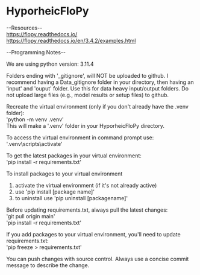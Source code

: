 # HyporheicFloPy

--Resources--
<br/> https://flopy.readthedocs.io/
<br/> https://flopy.readthedocs.io/en/3.4.2/examples.html

--Programming Notes--

We are using python version: 3.11.4

Folders ending with '_gitignore', will NOT be uploaded to github.  I recommend having a Data_gitignore folder in your directory, then having an 'input' and 'ouput' folder.  Use this for data heavy input/output folders.  Do not upload large files (e.g., model results or setup files) to github.

Recreate the virtual environment (only if you don't already have the .venv folder): 
<br/> 'python -m venv .venv'
<br/> This will make a '.venv' folder in your HyporheicFloPy directory.

To access the virtual environment in command prompt use: 
<br/> '.venv\scripts\activate'

To get the latest packages in your virtual environment: 
<br/> 'pip install -r requirements.txt'

To install packages to your virtual environment
1) activate the virtual environment (if it's not already active)
2) use 'pip install [package name]'
3) to uninstall use 'pip uninstall [packagename]'

Before updating requirements.txt, always pull the latest changes:
<br/> 'git pull origin main'
<br/> 'pip install -r requirements.txt'

If you add packages to your virtual environment, you'll need to update requirements.txt: 
<br/> 'pip freeze > requirements.txt'

You can push changes with source control.  Always use a concise commit message to describe the change.